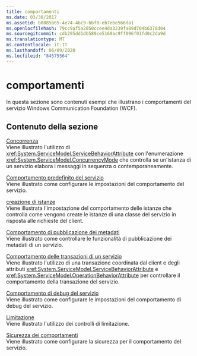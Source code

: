 ```yaml
---
title: comportamenti
ms.date: 03/30/2017
ms.assetid: b0885b65-4e74-4bc9-bbf0-eb7ebe566da1
ms.openlocfilehash: 79cc9af5a2050ccee4da3239fa89d704b6378d04
ms.sourcegitcommit: cdb295dd1db589ce5169ac9ff096f01fd0c2da9d
ms.translationtype: MT
ms.contentlocale: it-IT
ms.lasthandoff: 06/09/2020
ms.locfileid: "84575564"
---
```

# <a name="behaviors"></a>comportamenti
In questa sezione sono contenuti esempi che illustrano i comportamenti del servizio Windows Communication Foundation (WCF).  
  
## <a name="in-this-section"></a>Contenuto della sezione  
 [Concorrenza](concurrency.md)  
 Viene illustrato l'utilizzo di <xref:System.ServiceModel.ServiceBehaviorAttribute> con l'enumerazione <xref:System.ServiceModel.ConcurrencyMode> che controlla se un'istanza di un servizio elabora i messaggi in sequenza o contemporaneamente.  
  
 [Comportamento predefinito del servizio](default-service-behavior.md)  
 Viene illustrato come configurare le impostazioni del comportamento del servizio.  
  
 [creazione di istanze](instancing.md)  
 Viene illustrata l'impostazione del comportamento delle istanze che controlla come vengono create le istanze di una classe del servizio in risposta alle richieste del client.  
  
 [Comportamento di pubblicazione dei metadati](metadata-publishing-behavior.md)  
 Viene illustrato come controllare le funzionalità di pubblicazione dei metadati di un servizio.  
  
 [Comportamento delle transazioni di un servizio](service-transaction-behavior.md)  
 Viene illustrato l'utilizzo di una transazione coordinata dal client e degli attributi <xref:System.ServiceModel.ServiceBehaviorAttribute> e <xref:System.ServiceModel.OperationBehaviorAttribute> per controllare il comportamento della transazione del servizio.  
  
 [Comportamento di debug del servizio](service-debug-behavior.md)  
 Viene illustrato come configurare le impostazioni del comportamento di debug del servizio.  
  
 [Limitazione](throttling.md)  
 Viene illustrato l'utilizzo dei controlli di limitazione.  
  
 [Sicurezza dei comportamenti](behavior-security.md)  
 Viene illustrato come configurare la sicurezza per il comportamento del servizio.
